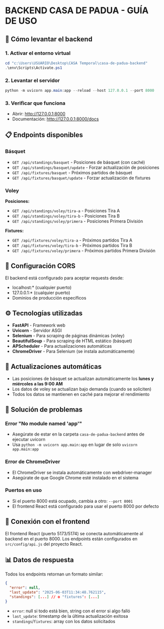 # BACKEND CASA DE PADUA - GUÍA DE USO

## 🚀 Cómo levantar el backend

### 1. Activar el entorno virtual
```powershell
cd "c:\Users\USUARIO\Desktop\CASA Temporal\casa-de-padua-backend"
.\env\Scripts\Activate.ps1
```

### 2. Levantar el servidor
```powershell
python -m uvicorn app.main:app --reload --host 127.0.0.1 --port 8000
```

### 3. Verificar que funciona
- Abrir: http://127.0.0.1:8000
- Documentación: http://127.0.0.1:8000/docs

## 📋 Endpoints disponibles

### Básquet
- `GET /api/standings/basquet` - Posiciones de básquet (con caché)
- `GET /api/standings/basquet/update` - Forzar actualización de posiciones
- `GET /api/fixtures/basquet` - Próximos partidos de básquet
- `GET /api/fixtures/basquet/update` - Forzar actualización de fixtures

### Voley
**Posiciones:**
- `GET /api/standings/voley/tira-a` - Posiciones Tira A
- `GET /api/standings/voley/tira-b` - Posiciones Tira B  
- `GET /api/standings/voley/primera` - Posiciones Primera División

**Fixtures:**
- `GET /api/fixtures/voley/tira-a` - Próximos partidos Tira A
- `GET /api/fixtures/voley/tira-b` - Próximos partidos Tira B
- `GET /api/fixtures/voley/primera` - Próximos partidos Primera División

## 🔧 Configuración CORS

El backend está configurado para aceptar requests desde:
- localhost:* (cualquier puerto)
- 127.0.0.1:* (cualquier puerto)
- Dominios de producción específicos

## ⚙️ Tecnologías utilizadas

- **FastAPI** - Framework web
- **Uvicorn** - Servidor ASGI
- **Selenium** - Para scraping de páginas dinámicas (voley)
- **BeautifulSoup** - Para scraping de HTML estático (básquet)
- **APScheduler** - Para actualizaciones automáticas
- **ChromeDriver** - Para Selenium (se instala automáticamente)

## 📅 Actualizaciones automáticas

- Las posiciones de básquet se actualizan automáticamente los **lunes y miércoles a las 9:00 AM**
- Los datos de voley se actualizan bajo demanda (cuando se soliciten)
- Todos los datos se mantienen en caché para mejorar el rendimiento

## 🐛 Solución de problemas

### Error "No module named 'app'"
- Asegúrate de estar en la carpeta `casa-de-padua-backend` antes de ejecutar uvicorn
- Usa `python -m uvicorn app.main:app` en lugar de solo `uvicorn app.main:app`

### Error de ChromeDriver
- El ChromeDriver se instala automáticamente con webdriver-manager
- Asegúrate de que Google Chrome esté instalado en el sistema

### Puertos en uso
- Si el puerto 8000 está ocupado, cambia a otro: `--port 8001`
- El frontend React está configurado para usar el puerto 8000 por defecto

## 🔗 Conexión con el frontend

El frontend React (puerto 5173/5174) se conecta automáticamente al backend en el puerto 8000.
Los endpoints están configurados en `src/config/api.js` del proyecto React.

## 📊 Datos de respuesta

Todos los endpoints retornan un formato similar:
```json
{
  "error": null,
  "last_update": "2025-06-03T11:34:48.762115",
  "standings": [...] // o "fixtures": [...]
}
```

- `error`: null si todo está bien, string con el error si algo falló
- `last_update`: timestamp de la última actualización exitosa
- `standings`/`fixtures`: array con los datos solicitados
